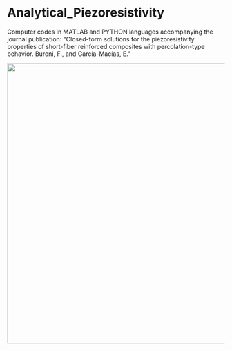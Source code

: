 # Analytical_Piezoresistivity
Computer codes in MATLAB and PYTHON languages accompanying the journal publication:
"Closed-form solutions for the piezoresistivity properties of short-fiber reinforced composites with percolation-type behavior. Buroni, F., and García-Macías, E."

<img src="https://user-images.githubusercontent.com/79043039/132854242-bffdf5f1-9ef1-4e91-8bb7-c13307f02e7f.jpg" width="650">

